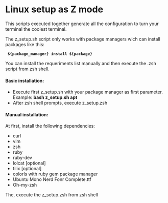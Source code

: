 <h1>Linux setup as Z mode</h1>

This scripts executed together generate all the configuration to turn your terminal the coolest terminal.

The z_setup.sh script only works with package managers wich can install packages like this:

  <code><b> ${package_manager} install ${package}</b></code>

You can install the requeriments list manually and then execute the .zsh script from zsh shell.

<h4>Basic installation:</h4>

  - Execute first z_setup.sh with your package manager as first parameter. Example: <b>bash z_setup.sh apt</b>
  - After zsh shell prompts, execute z_setup.zsh

<h4>Manual installation:</h4>

At first, install the following dependencies:

  - curl
  - vim
  - zsh
  - ruby
  - ruby-dev
  - lolcat [optional]
  - tilix  [optional]
  - colorls with ruby gem package manager
  - Ubuntu Mono Nerd Fonr Complete.ttf
  - Oh-my-zsh

The, execute the z_setup.zsh from zsh shell
